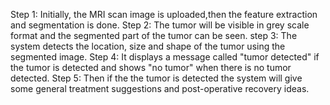 Step 1: Initially, the MRI scan image is uploaded,then the feature extraction and segmentation is done.
Step 2: The tumor will be visible in grey scale format and the segmented part of the tumor can be seen.
step 3: The system detects the location, size and shape of the tumor using the segmented image.
Step 4: It displays a message called "tumor detected" if the tumor is detected and shows "no tumor" when there is no tumor detected.
Step 5: Then if the the tumor is detected the system will give some general treatment suggestions and post-operative recovery ideas.
